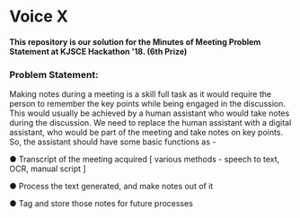 # Voice X
#### This repository is our solution for the Minutes of Meeting Problem Statement at KJSCE Hackathon '18. (6th Prize)
### Problem Statement:

Making notes during a meeting is a skill full task as it would require the person
to remember the key points while being engaged in the discussion. This would
usually be achieved by a human assistant who would take notes during the
discussion. We need to replace the human assistant with a digital assistant,
who would be part of the meeting and take notes on key points. So, the
assistant should have some basic functions as -

● Transcript of the meeting acquired [ various methods - speech to text,
OCR, manual script ]

● Process the text generated, and make notes out of it

● Tag and store those notes for future processes
